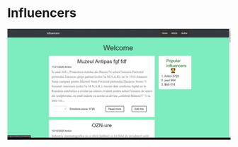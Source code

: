 # Influencers

![alt text](https://github.com/lascau/Influencers/blob/master/assets/influencer.gif) 
